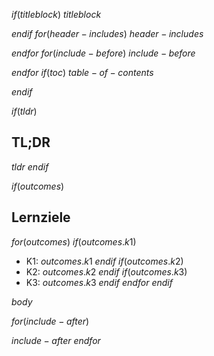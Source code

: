 $if(titleblock)$
$titleblock$

$endif$
$for(header-includes)$
$header-includes$

$endfor$
$for(include-before)$
$include-before$

$endfor$
$if(toc)$
$table-of-contents$

$endif$

$if(tldr)$
## TL;DR

$tldr$
$endif$


$if(outcomes)$
## Lernziele
$for(outcomes)$
$if(outcomes.k1)$
 - K1: $outcomes.k1$
$endif$
$if(outcomes.k2)$
 - K2: $outcomes.k2$
$endif$
$if(outcomes.k3)$
 - K3: $outcomes.k3$
$endif$
$endfor$
$endif$

$body$

$for(include-after)$

$include-after$
$endfor$
